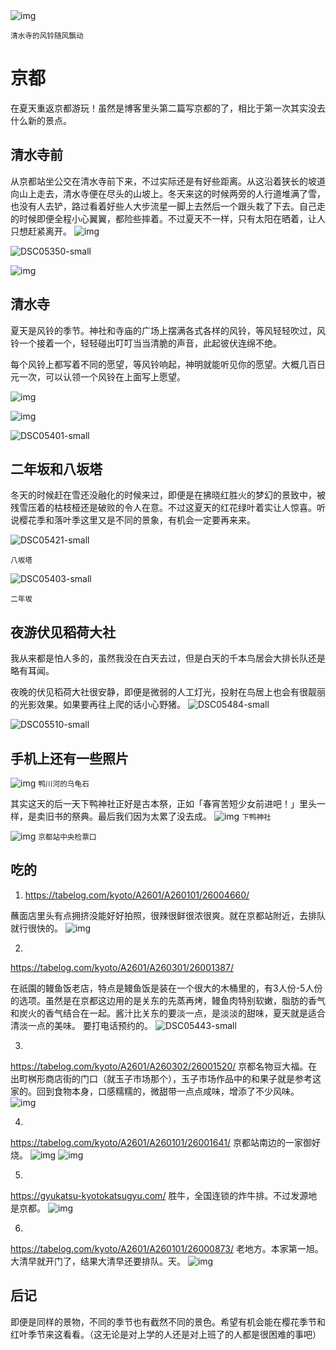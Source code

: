 <img src="https://s2.loli.net/2023/09/21/Tow9UjF26cVzaS4.jpg" alt="img" />

<small>清水寺的风铃随风飘动</small>

# 京都

在夏天重返京都游玩！虽然是博客里头第二篇写京都的了，相比于第一次其实没去什么新的景点。

## 清水寺前
从京都站坐公交在清水寺前下来，不过实际还是有好些距离。从这沿着狭长的坡道向山上走去，清水寺便在尽头的山坡上。冬天来这的时候两旁的人行道堆满了雪，也没有人去铲，路过看着好些人大步流星一脚上去然后一个跟头栽了下去。自己走的时候即便全程小心翼翼，都险些摔着。不过夏天不一样，只有太阳在晒着，让人只想赶紧离开。
![img](https://s2.loli.net/2023/09/21/pScyWCqXhz61Klu.jpg)

![DSC05350-small](https://s2.loli.net/2023/09/21/29mqOHDpEJtg1aF.jpg)

![img](https://s2.loli.net/2023/09/21/7nhsND9JaBoqfrx.jpg)


## 清水寺
夏天是风铃的季节。神社和寺庙的广场上摆满各式各样的风铃，等风轻轻吹过，风铃一个接着一个，轻轻碰出叮叮当当清脆的声音，此起彼伏连绵不绝。

每个风铃上都写着不同的愿望，等风铃响起，神明就能听见你的愿望。大概几百日元一次，可以认领一个风铃在上面写上愿望。

![img](https://s2.loli.net/2023/09/21/3A1hfdZ7H2TkwIG.jpg)

![img](https://s2.loli.net/2023/09/21/rZ8xWeSMsNKlCnE.jpg)

![DSC05401-small](https://s2.loli.net/2023/09/21/odYR8MxPvljAGkN.jpg)


## 二年坂和八坂塔
冬天的时候赶在雪还没融化的时候来过，即便是在拂晓红胜火的梦幻的景致中，被残雪压着的枯枝桠还是破败的令人在意。不过这夏天的红花绿叶着实让人惊喜。听说樱花季和落叶季这里又是不同的景象，有机会一定要再来来。

![DSC05421-small](https://s2.loli.net/2023/09/21/KRr6zcCs9BQHnpw.jpg)

<small>八坂塔</small>

![DSC05403-small](https://s2.loli.net/2023/09/21/OXeLdNaG5MJxwQs.jpg)

<small>二年坂</small>


## 夜游伏见稻荷大社
我从来都是怕人多的，虽然我没在白天去过，但是白天的千本鸟居会大排长队还是略有耳闻。

夜晚的伏见稻荷大社很安静，即便是微弱的人工灯光，投射在鸟居上也会有很靓丽的光影效果。如果要再往上爬的话小心野猪。
![DSC05484-small](https://s2.loli.net/2023/09/21/TxshkUZVfP9pqzF.jpg)

![DSC05510-small](https://s2.loli.net/2023/09/21/s2BVpNFqabMKzdr.jpg)

## 手机上还有一些照片
![img](https://s2.loli.net/2023/09/21/oDNPfmYbxG5RH47.jpg)
<small>鸭川河的乌龟石</small>

其实这天的后一天下鸭神社正好是古本祭，正如「春宵苦短少女前进吧！」里头一样，是卖旧书的祭典。最后我们因为太累了没去成。
![img](https://s2.loli.net/2023/09/21/IgaG392DOfPYdKW.jpg)
<small>下鸭神社</small>

![img](https://s2.loli.net/2023/09/21/7cEIHT3FfdP4KNh.jpg)
<small>京都站中央检票口</small>


## 吃的
1. https://tabelog.com/kyoto/A2601/A260101/26004660/

  蘸面店里头有点拥挤没能好好拍照，很辣很鲜很浓很爽。就在京都站附近，去排队就行很快的。
  ![img](https://s2.loli.net/2023/09/21/Aobv9Y8CGwEjlDq.jpg)

2. 
  https://tabelog.com/kyoto/A2601/A260301/26001387/

在祇園的鳗鱼饭老店，特点是鳗鱼饭是装在一个很大的木桶里的，有3人份-5人份的选项。虽然是在京都这边用的是关东的先蒸再烤，鳗鱼肉特别软嫩，脂肪的香气和炭火的香气结合在一起。酱汁比关东的要淡一点，是淡淡的甜味，夏天就是适合清淡一点的美味。
要打电话预约的。
![DSC05443-small](https://s2.loli.net/2023/09/21/o16ph93VOsem8PZ.jpg)

3.
https://tabelog.com/kyoto/A2601/A260302/26001520/
京都名物豆大福。在出町桝形商店街的门口（就玉子市场那个），玉子市场作品中的和果子就是参考这家的。回到食物本身，口感糯糯的，微甜带一点点咸味，增添了不少风味。
![img](https://s2.loli.net/2023/09/21/C8DsKJ9UXYfegct.jpg)

4.
https://tabelog.com/kyoto/A2601/A260101/26001641/
京都站南边的一家御好烧。
![img](https://s2.loli.net/2023/09/21/xv3KtH2FTAIu57E.jpg)
![img](https://s2.loli.net/2023/09/21/ZaIwd5seCVoR9lj.jpg)



5. 
https://gyukatsu-kyotokatsugyu.com/
胜牛，全国连锁的炸牛排。不过发源地是京都。
![img](https://s2.loli.net/2023/09/21/rCygP4kE5HzNbWK.jpg)



6.
https://tabelog.com/kyoto/A2601/A260101/26000873/
老地方。本家第一旭。大清早就开门了，结果大清早还要排队。天。
![img](https://s2.loli.net/2023/09/21/E7pLi1xeJzvAjHa.jpg)


## 后记
即便是同样的景物，不同的季节也有截然不同的景色。希望有机会能在樱花季节和红叶季节来这看看。（这无论是对上学的人还是对上班了的人都是很困难的事吧）